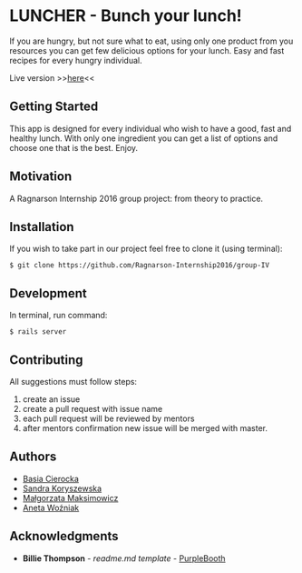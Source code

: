 # LUNCHER - Bunch your lunch!

If you are hungry, but not sure what to eat, using only one product from you resources you can get few delicious options for your lunch. Easy and fast recipes for every hungry individual.

Live version >>[here](https://group4.herokuapp.com/)<<

## Getting Started

This app is designed for every individual who wish to have a good, fast and healthy lunch. With only one ingredient you can get a list of options and choose one that is the best.
Enjoy.

## Motivation

A Ragnarson Internship 2016 group project: from theory to practice.

## Installation

If you wish to take part in our project feel free to clone it (using terminal):

```
$ git clone https://github.com/Ragnarson-Internship2016/group-IV
```

## Development

In terminal, run command:

```
$ rails server
```

## Contributing

All suggestions must follow steps:
1. create an issue
2. create a pull request with issue name
3. each pull request will be reviewed by mentors
4. after mentors confirmation new issue will be merged with master.

## Authors

* [Basia Cierocka](https://github.com/basiacierocka)
* [Sandra Koryszewska](https://github.com/sandrakoryszewska)
* [Małgorzata Maksimowicz](https://github.com/gosiamaks)
* [Aneta Woźniak](https://github.com/jeathli)

## Acknowledgments

* **Billie Thompson** - *readme.md template* - [PurpleBooth](https://github.com/PurpleBooth)
